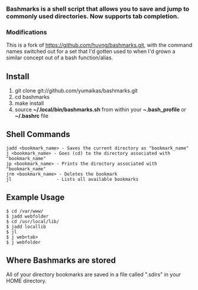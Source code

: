 ### Bashmarks is a shell script that allows you to save and jump to commonly used directories. Now supports tab completion.

### Modifications
This is a fork of <https://github.com/huyng/bashmarks.git>, with the command names switched out for a set that I'd gotten used to when I'd grown a similar concept out of a bash function/alias.

## Install

1. git clone git://github.com/yumaikas/bashmarks.git
2. cd bashmarks
3. make install
4. source **~/.local/bin/bashmarks.sh** from within your **~.bash\_profile** or **~/.bashrc** file

## Shell Commands

    jadd <bookmark_name> - Saves the current directory as "bookmark_name"
    j <bookmark_name> - Goes (cd) to the directory associated with "bookmark_name"
    jp <bookmark_name> - Prints the directory associated with "bookmark_name"
    jrm <bookmark_name> - Deletes the bookmark
    jl                 - Lists all available bookmarks
    
## Example Usage

    $ cd /var/www/
    $ jadd webfolder
    $ cd /usr/local/lib/
    $ jadd locallib
    $ jl
    $ j web<tab>
    $ j webfolder

## Where Bashmarks are stored
    
All of your directory bookmarks are saved in a file called ".sdirs" in your HOME directory.
